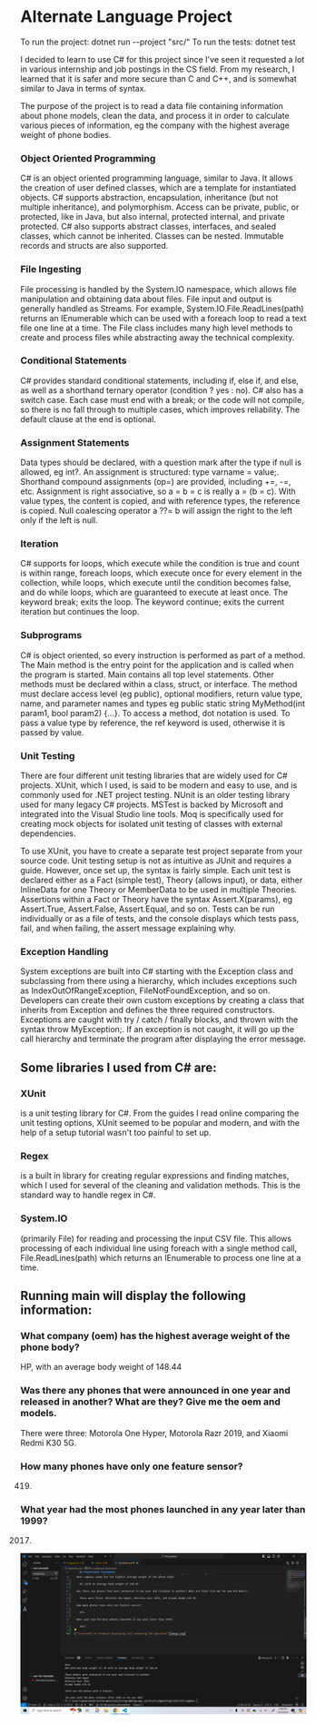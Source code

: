 # Alternate Language Project
To run the project: dotnet run --project "src/"
To run the tests: dotnet test


I decided to learn to use C# for this project since I've seen it requested a lot in various internship and job postings in the CS field. From my research, I learned that it is safer and more secure than C and C++, and is somewhat similar to Java in terms of syntax.

The purpose of the project is to read a data file containing information about phone models, clean the data, and process it in order to calculate various pieces of information, eg the company with the highest average weight of phone bodies.

### Object Oriented Programming
C# is an object oriented programming language, similar to Java. It allows the creation of user defined classes, which are a template for instantiated objects. C# supports abstraction, encapsulation, inheritance (but not multiple inheritance), and polymorphism. Access can be private, public, or protected, like in Java, but also internal, protected internal, and private protected. C# also supports abstract classes, interfaces, and sealed classes, which cannot be inherited. Classes can be nested. Immutable records and structs are also supported.

### File Ingesting
File processing is handled by the System.IO namespace, which allows file manipulation and obtaining data about files. File input and output is generally handled as Streams. For example, System.IO.File.ReadLines(path) returns an IEnumerable which can be used with a foreach loop to read a text file one line at a time. The File class includes many high level methods to create and process files while abstracting away the technical complexity.

### Conditional Statements
C# provides standard conditional statements, including if, else if, and else, as well as a shorthand ternary operator (condition ? yes : no). C# also has a switch case. Each case must end with a break; or the code will not compile, so there is no fall through to multiple cases, which improves reliability. The default clause at the end is optional.

### Assignment Statements
Data types should be declared, with a question mark after the type if null is allowed, eg int?. An assignment is structured: type varname = value;. Shorthand compound assignments (op=) are provided, including +=, -=, etc. Assignment is right associative, so a = b = c is really a = (b = c). With value types, the content is copied, and with reference types, the reference is copied. Null coalescing operator a ??= b will assign the right to the left only if the left is null.

### Iteration
C# supports for loops, which execute while the condition is true and count is within range, foreach loops, which execute once for every element in the collection, while loops, which execute until the condition becomes false, and do while loops, which are guaranteed to execute at least once. The keyword break; exits the loop. The keyword continue; exits the current iteration but continues the loop.

### Subprograms
C# is object oriented, so every instruction is performed as part of a method. The Main method is the entry point for the application and is called when the program is started. Main contains all top level statements. Other methods must be declared within a class, struct, or interface. The method must declare access level (eg public), optional modifiers, return value type, name, and parameter names and types eg public static string MyMethod(int param1, bool param2) {...}. To access a method, dot notation is used. To pass a value type by reference, the ref keyword is used, otherwise it is passed by value.

### Unit Testing
There are four different unit testing libraries that are widely used for C# projects. XUnit, which I used, is said to be modern and easy to use, and is commonly used for .NET project testing. NUnit is an older testing library used for many legacy C# projects. MSTest is backed by Microsoft and integrated into the Visual Studio line tools. Moq is specifically used for creating mock objects for isolated unit testing of classes with external dependencies.

To use XUnit, you have to create a separate test project separate from your source code. Unit testing setup is not as intuitive as JUnit and requires a guide. However, once set up, the syntax is fairly simple. Each unit test is declared either as a Fact (simple test), Theory (allows input), or data, either InlineData for one Theory or MemberData to be used in multiple Theories. Assertions within a Fact or Theory have the syntax Assert.X(params), eg Assert.True, Assert.False, Assert.Equal, and so on. Tests can be run individually or as a file of tests, and the console displays which tests pass, fail, and when failing, the assert message explaining why.

### Exception Handling
System exceptions are built into C# starting with the Exception class and subclassing from there using a hierarchy, which includes exceptions such as IndexOutOfRangeException, FileNotFoundException, and so on. Developers can create their own custom exceptions by creating a class that inherits from Exception and defines the three required constructors. Exceptions are caught with try / catch / finally blocks, and thrown with the syntax throw MyException;. If an exception is not caught, it will go up the call hierarchy and terminate the program after displaying the error message.

## Some libraries I used from C# are:
### XUnit
is a unit testing library for C#. From the guides I read online comparing the unit testing options, XUnit seemed to be popular and modern, and with the help of a setup tutorial wasn't too painful to set up.

### Regex
is a built in library for creating regular expressions and finding matches, which I used for several of the cleaning and validation methods. This is the standard way to handle regex in C#.

### System.IO
(primarily File) for reading and processing the input CSV file. This allows processing of each individual line using foreach with a single method call, File.ReadLines(path) which returns an IEnumerable to process one line at a time.

## Running main will display the following information:
### What company (oem) has the highest average weight of the phone body?
HP, with an average body weight of 148.44

### Was there any phones that were announced in one year and released in another? What are they? Give me the oem and models.
There were three: Motorola One Hyper, Motorola Razr 2019, and Xiaomi Redmi K30 5G.

### How many phones have only one feature sensor?
419.

### What year had the most phones launched in any year later than 1999? 
2017.

!["Screenshot of terminal displaying test answering the questions"](image.png)
